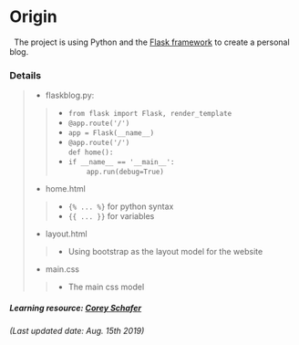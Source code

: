 # Origin
&nbsp; The project is using Python and the [Flask framework](https://flask.palletsprojects.com/en/1.1.x/) to create a personal blog.

### Details
> * flaskblog.py: 
>> * `from flask import Flask, render_template`
>> * `@app.route('/')`
>> * `app = Flask(__name__)`
>> * `@app.route('/')`<br>`def home():`
>> * `if __name__ == '__main__':`<br>
&nbsp;&nbsp;&nbsp;&nbsp;&nbsp;&nbsp;&nbsp;&nbsp;`app.run(debug=True)`
> * home.html
>> * `{% ... %}` for python syntax
>> * `{{ ... }}` for variables
> * layout.html
>> * Using bootstrap as the layout model for the website
> * main.css
>> * The main css model

##### Learning resource: [Corey Schafer](https://www.youtube.com/playlist?list=PL-osiE80TeTs4UjLw5MM6OjgkjFeUxCYH)
###### (Last updated date: Aug. 15th 2019) 